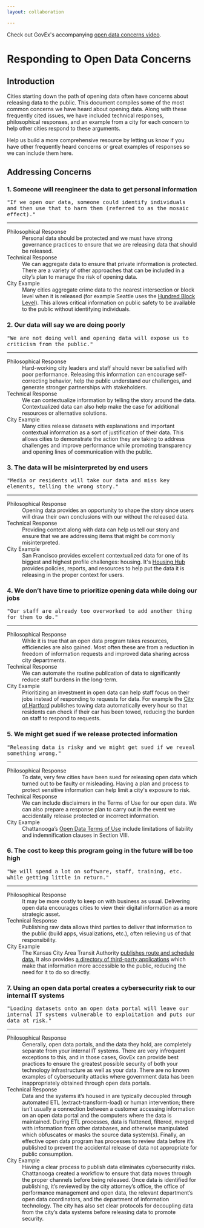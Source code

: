 ```yaml
---
layout: collaboration

---
```

<!-- do not edit anything above this text -->





Check out GovEx's accompanying <a href="https://www.youtube.com/watch?v=70Zl9jXdzLo&feature=youtu.be" target="_blank"> open data concerns video</a>.

# Responding to Open Data Concerns

## Introduction

Cities starting down the path of opening data often have concerns about releasing data to the public. This document compiles some of the most common concerns we have heard about opening data. Along with these frequently cited issues, we have included technical responses, philosophical responses, and an example from a city for each concern to help other cities respond to these arguments.

Help us build a more comprehensive resource by letting us know if you have other frequently heard concerns or great examples of responses so we can include them here.

## Addressing Concerns

<div class="panel panel-warning">
  <div class="panel-heading">
     <h3 class="panel-title"> 1. Someone will reengineer the data to get personal information</h3>
  </div>
  <div class="panel-body">
    <div style="font-family: monospace">
"If we open our data, someone could identify individuals and then use that to harm them (referred to as the mosaic effect)."
    </div>
  	<hr />
	  <dl class="dl-horizontal">
      <dt>Philosophical Response</dt>
      <dd>
        Personal data should be protected and we must have strong governance practices to ensure that we are releasing data that should be released.
      </dd>
      <dt>Technical Response</dt>
      <dd>
        We can aggregate data to ensure that private information is protected. There are a variety of other approaches that can be included in a city’s plan to manage the risk of opening data.
      </dd>
      <dt>City Example</dt>
      <dd>
         Many cities aggregate crime data to the nearest intersection or block level when it is released (for example Seattle uses the <a href="https://data.seattle.gov/Public-Safety/Seattle-Police-Department-Police-Report-Incident/7ais-f98f" target="_blank">Hundred Block Level</a>). This allows critical information on public safety to be available to the public without identifying individuals.
      </dd>
    </dl>
  </div>
</div>

<div class="panel panel-warning">
  <div class="panel-heading">
     <h3 class="panel-title">2. Our data will say we are doing poorly</h3>
  </div>
  <div class="panel-body">
    <div style="font-family: monospace">
"We are not doing well and opening data will expose us to criticism from the public."
    </div>
  	<hr />
	  <dl class="dl-horizontal">
      <dt>Philosophical Response</dt>
      <dd>
        Hard-working city leaders and staff should never be satisfied with poor performance. Releasing this information can encourage self-correcting behavior, help the public understand our challenges, and generate  stronger partnerships with stakeholders.
      </dd>
      <dt>Technical Response</dt>
      <dd>
        We can contextualize information by telling the story around the data. Contextualized data can also help make the case for additional resources or alternative solutions.
      </dd>
      <dt>City Example</dt>
      <dd>
         Many cities release datasets with explanations and important contextual information as a sort of justification of their data. This allows cities to demonstrate the action they are taking to address challenges and improve performance while promoting transparency and opening lines of communication with the public.
      </dd>
    </dl>
  </div>
</div>

<div class="panel panel-warning">
  <div class="panel-heading">
     <h3 class="panel-title">3. The data will be misinterpreted by end users</h3>
  </div>
  <div class="panel-body">
    <div style="font-family: monospace">
"Media or residents will take our data and miss key elements, telling the wrong story."
    </div>
  	<hr />
	  <dl class="dl-horizontal">
      <dt>Philosophical Response</dt>
      <dd>
        Opening data provides an opportunity to shape the story since users will draw their own conclusions with our without the released data.
      </dd>
      <dt>Technical Response</dt>
      <dd>
        Providing context along with data can help us tell our story and ensure that we are addressing items that might be commonly misinterpreted.
      </dd>
      <dt>City Example</dt>
      <dd>
         San Francisco provides excellent contextualized data for one of its biggest and highest profile challenges: housing. It's <a href="http://housing.datasf.org/overview/" target="_blank">Housing Hub</a> provides policies, reports, and resources to help put the data it is releasing in the proper context for users.
      </dd>
    </dl>
  </div>
</div>

<div class="panel panel-warning">
  <div class="panel-heading">
     <h3 class="panel-title">4. We don’t have time to prioritize opening data while doing our jobs</h3>
  </div>
  <div class="panel-body">
    <div style="font-family: monospace">
"Our staff are already too overworked to add another thing for them to do."
    </div>
  	<hr />
	  <dl class="dl-horizontal">
      <dt>Philosophical Response</dt>
      <dd>
        While it is true that an open data program takes resources, efficiencies are also gained. Most often these are from a reduction in freedom of information requests and improved data sharing across city departments.
      </dd>
      <dt>Technical Response</dt>
      <dd>
        We can automate the routine publication of data to significantly reduce staff burdens in the long-term.
      </dd>
      <dt>City Example</dt>
      <dd>
         Prioritizing an investment in open data can help staff focus on their jobs instead of responding to requests for data. For example the <a href="https://data.hartford.gov/Public-Safety/Towed-Cars-for-the-Past-30-Days/hefc-wgp8" target="_blank">City of Hartford</a> publishes towing data automatically every hour so that residents can check if their car has been towed, reducing the burden on staff to respond to requests.
      </dd>
    </dl>
  </div>
</div>

<div class="panel panel-warning">
  <div class="panel-heading">
     <h3 class="panel-title">5. We might get sued if we release protected information</h3>
  </div>
  <div class="panel-body">
    <div style="font-family: monospace">
"Releasing data is risky and we might get sued if we reveal something wrong."
    </div>
  	<hr />
	  <dl class="dl-horizontal">
      <dt>Philosophical Response</dt>
      <dd>
        To date, very few cities have been sued for releasing open data which turned out to be faulty or misleading. Having a plan and process to protect sensitive information can help limit a city's exposure to risk.
      </dd>
      <dt>Technical Response</dt>
      <dd>
        We can include disclaimers in the Terms of Use for our open data. We can also prepare a response plan to carry out in the event we accidentally release protected or incorrect information.
      </dd>
      <dt>City Example</dt>
      <dd>
         Chattanooga’s <a href="https://data.chattlibrary.org/terms" target="_blank">Open Data Terms of Use</a> include limitations of liability and indemnification clauses in Section VIII.
      </dd>
    </dl>
  </div>
</div>

<div class="panel panel-warning">
  <div class="panel-heading">
     <h3 class="panel-title">6. The cost to keep this program going in the future will be too high</h3>
  </div>
  <div class="panel-body">
    <div style="font-family: monospace">
"We will spend a lot on software, staff, training, etc. while getting little in return."
    </div>
  	<hr />
	  <dl class="dl-horizontal">
      <dt>Philosophical Response</dt>
      <dd>
        It may be more costly to keep on with business as usual. Delivering open data encourages cities to view their digital information as a more strategic asset.
      </dd>
      <dt>Technical Response</dt>
      <dd>
        Publishing raw data allows third parties to deliver that information to the public (build apps, visualizations, etc.), often relieving us of that responsibility.
      </dd>
      <dt>City Example</dt>
      <dd>
         The Kansas City Area Transit Authority <a href="http://www.kcata.org/transit_data" target="_blank">publishes route and schedule data.</a> It also provides <a href="http://www.kcata.org/maps_schedules/app_center">a directory of third-party applications</a> which make that information more accessible to the public, reducing the need for it to do so directly.
      </dd>
    </dl>
  </div>
</div>

<div class="panel panel-warning">
  <div class="panel-heading">
     <h3 class="panel-title">7. Using an open data portal creates a cybersecurity risk to our internal IT systems</h3>
  </div>
  <div class="panel-body">
    <div style="font-family: monospace">
"Loading datasets onto an open data portal will leave our internal IT systems vulnerable to exploitation and puts our data at risk."
    </div>
  	<hr />
	  <dl class="dl-horizontal">
      <dt>Philosophical Response</dt>
      <dd>
       Generally, open data portals, and the data they hold, are completely separate from your internal IT systems. There are very infrequent exceptions to this, and in those cases, GovEx can provide best practices to ensure the greatest possible security of both your technology infrastructure as well as your data. There are no known examples of cybersecurity attacks where government data has been inappropriately obtained through open data portals.
      </dd>
      <dt>Technical Response</dt>
      <dd>
       Data and the systems it’s housed in are typically decoupled through automated ETL (extract-transform-load) or human intervention; there isn’t usually a connection between a customer accessing information on an open data portal and the computers where the data is maintained. During ETL processes, data is flattened, filtered, merged with information from other databases, and otherwise manipulated which obfuscates or masks the source data system(s). Finally, an effective open data program has processes to review data before it’s published to prevent the accidental release of data not appropriate for public consumption.
      </dd>
      <dt>City Example</dt>
      <dd>
         Having a clear process to publish data eliminates cybersecurity risks. Chattanooga created a workflow to ensure that data moves through the proper channels before being released. Once data is identified for publishing, it’s reviewed by the city attorney’s office, the office of performance management and open data, the relevant department’s open data coordinators, and the department of information technology. The city has also set clear protocols for decoupling data from the city’s data systems before releasing data to promote security.
      </dd>
    </dl>
  </div>
</div>
